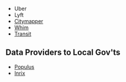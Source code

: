 - Uber
- Lyft
- [Citymapper](https://citymapper.com/la?lang=en)
- [Whim](https://whimapp.com/)
- [Transit](https://transitapp.com/)

## Data Providers to Local Gov'ts

- [Populus](populus.ai)
- [Inrix](https://www.smartcitiesdive.com/news/inrix-updates-road-rules-platform-to-fit-evolving-dialogue-around-data/558356/)
